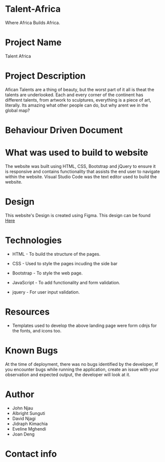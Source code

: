 # Talent-Africa
Where Africa Builds Africa.

# Project Name
Talent Africa

# Project Description
Afican Talents are a thing of beauty, but the worst part of it all is theat the talents are underlooked. Each and every corner of the continent has different talents, from artwork to sculptures, everything is a piece of art, literally. Its amazing what other people can do, but why arent we in the global map?
# Behaviour Driven Document


# What was used to build to website
The website was built using HTML, CSS, Bootstrap and jQuery to ensure it is responsive and contains functionality that assists the end user to navigate within the website.
Visual Studio Code was the text editor used to build the website.

# Design
This website's Design is created using Figma. This design can be found <a href="https://www.figma.com/file/SH8LD6sDZZe3qVExrsmR5h/Talent-Africa-Group-Project?fuid=1086211074695891639">Here</a>

# Technologies
* HTML - To build the structure of the pages.

* CSS - Used to style the pages incuding the side bar

* Bootstrap - To style the web page.

* JavaScript - To add functionality and form validation.

* jquery - For user input validation.

# Resources 
* Templates used to develop the above landing page were form cdnjs for the fonts, and icons too. 
# Known Bugs
At the time of deployment, there was no bugs identified by the developer, If you encounter bugs while running the application, create an issue with your observation and expected output, the developer will look at it.


# Author
* John Njau
* Albright Sunguti
* David Njagi
* Jidraph Kimachia
* Eveline Mghendi
* Joan Deng


# Contact info
